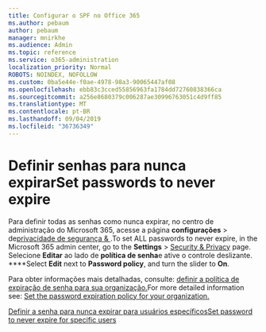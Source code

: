 ```yaml
---
title: Configurar o SPF no Office 365
ms.author: pebaum
author: pebaum
manager: mnirkhe
ms.audience: Admin
ms.topic: reference
ms.service: o365-administration
localization_priority: Normal
ROBOTS: NOINDEX, NOFOLLOW
ms.custom: 0ba5e44e-f0ae-4978-98a3-90065447af08
ms.openlocfilehash: ebb83c3cced55856963fa1784dd72760838366ca
ms.sourcegitcommit: a256e8680379c006287ae30996763051c4d9ff85
ms.translationtype: MT
ms.contentlocale: pt-BR
ms.lasthandoff: 09/04/2019
ms.locfileid: "36736349"
---
```

# <a name="set-passwords-to-never-expire"></a><span data-ttu-id="04d93-102">Definir senhas para nunca expirar</span><span class="sxs-lookup"><span data-stu-id="04d93-102">Set passwords to never expire</span></span> 

<span data-ttu-id="04d93-103">Para definir todas as senhas como nunca expirar, no centro de administração do Microsoft 365, acesse a página **configurações** > de[privacidade de segurança &amp; ](https://portal.office.com/adminportal/home#/settings/security) .</span><span class="sxs-lookup"><span data-stu-id="04d93-103">To set ALL passwords to never expire, in the Microsoft 365 admin center, go to the **Settings** > [Security &amp; Privacy](https://portal.office.com/adminportal/home#/settings/security) page.</span></span> <span data-ttu-id="04d93-104">Selecione **Editar** ao lado de **política de senha**e ative o controle deslizante. \*\*\*\*</span><span class="sxs-lookup"><span data-stu-id="04d93-104">Select **Edit** next to **Password policy**, and turn the slider to **On**.</span></span>
  
<span data-ttu-id="04d93-105">Para obter informações mais detalhadas, consulte: [definir a política de expiração de senha para sua organização.](https://docs.microsoft.com/office365/admin/manage/set-password-expiration-policy)</span><span class="sxs-lookup"><span data-stu-id="04d93-105">For more detailed information see: [Set the password expiration policy for your organization.](https://docs.microsoft.com/office365/admin/manage/set-password-expiration-policy)</span></span>
  
[<span data-ttu-id="04d93-106">Definir a senha para nunca expirar para usuários específicos</span><span class="sxs-lookup"><span data-stu-id="04d93-106">Set password to never expire for specific users</span></span>](https://docs.microsoft.com/office365/admin/add-users/set-password-to-never-expire)
  

